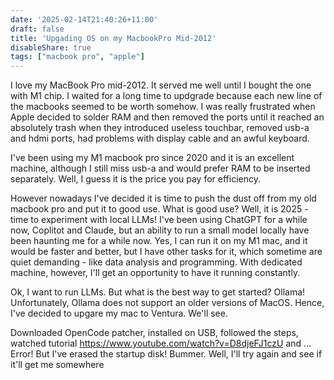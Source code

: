 ```yaml
---
date: '2025-02-14T21:40:26+11:00'
draft: false
title: 'Upgading OS on my MacbookPro Mid-2012'
disableShare: true
tags: ["macbook pro", "apple"]
---
```

I love my MacBook Pro mid-2012. It served me well until I bought the one with M1 chip. I waited for a long time to updgrade because each new line of the macbooks seemed to be worth somehow. I was really frustrated when Apple decided to solder RAM and then removed the ports until it reached an absolutely trash when they introduced useless touchbar, removed usb-a and hdmi ports, had problems with display cable and an awful keyboard.

I've been using my M1 macbook pro since 2020 and it is an excellent machine, although I still miss usb-a and would prefer RAM to be inserted separately. Well, I guess it is the price you pay for efficiency. 

However nowadays I've decided it is time to push the dust off from my old macbook pro and put it to good use. What is good use? Well, it is 2025 - time to experiment with local LLMs! I've been using ChatGPT for a while now, Coplitot and Claude, but an ability to run a small model locally have been haunting me for a while now. Yes, I can run it on my M1 mac, and it would be faster and better, but I have other tasks for it, which sometime are quiet demanding - like data analysis and programming. With dedicated machine, however, I'll get an opportunity to have it running constantly.

Ok, I want to run LLMs. But what is the best way to get started? Ollama! Unfortunately, Ollama does not support an older versions of MacOS. Hence, I've decided to upgare my mac to Ventura. We'll see.

Downloaded OpenCode patcher, installed on USB, followed the steps, watched tutorial https://www.youtube.com/watch?v=D8djeFJ1czU and ... Error! But I've erased the startup disk! Bummer. Well, I'll try again and see if it'll get me somewhere
